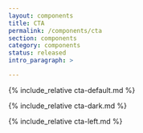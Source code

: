 ```yaml
---
layout: components
title: CTA
permalink: /components/cta
section: components
category: components
status: released
intro_paragraph: >

---
```


{% include_relative cta-default.md %}

{% include_relative cta-dark.md %}

{% include_relative cta-left.md %}
